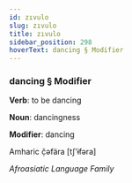 ```yaml
---
id: zıvulo
slug: zıvulo
title: zıvulo
sidebar_position: 298
hoverText: dancing § Modifier
---
```


### dancing § Modifier

**Verb**: to be dancing

**Noun**: dancingness

**Modifier**: dancing

Amharic č̣əfära [tʃʼɨfəra]

*Afroasiatic Language Family*